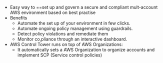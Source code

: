 
- Easy way to ==set up and govern a secure and compliant mult-account AWS environment based on best practise
- Benefits
  - Automate the set up of your environment in few clicks.
  - Automate ongoing policy management using guardrails.
  - Detect policy violations and remediate them
  - Monitor co,pliance through an interactive dashboard.
- AWS Control Tower runs on top of AWS Organizations:
  - It automatically sets a AWS Organization to organize accounts and implement SCP (Service control policies)